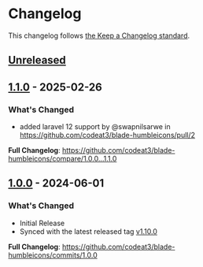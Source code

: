 # Changelog

This changelog follows [the Keep a Changelog standard](https://keepachangelog.com).

## [Unreleased](https://github.com/codeat3/blade-humbleicons/compare/1.1.0...HEAD)

## [1.1.0](https://github.com/codeat3/blade-humbleicons/compare/1.0.0...1.1.0) - 2025-02-26

### What's Changed

* added laravel 12 support by @swapnilsarwe in https://github.com/codeat3/blade-humbleicons/pull/2

**Full Changelog**: https://github.com/codeat3/blade-humbleicons/compare/1.0.0...1.1.0

## [1.0.0](https://github.com/codeat3/blade-humbleicons/compare/1.0.0...1.0.0) - 2024-06-01

### What's Changed

* Initial Release
* Synced with the latest released tag [v1.10.0](https://github.com/zraly/humbleicons/releases/tag/v1.10.0)

**Full Changelog**: https://github.com/codeat3/blade-humbleicons/commits/1.0.0
